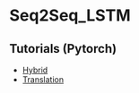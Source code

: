 # Seq2Seq_LSTM
 
## Tutorials (Pytorch)

* [Hybrid](https://pytorch.org/tutorials/beginner/deploy_seq2seq_hybrid_frontend_tutorial.html)
* [Translation](https://pytorch.org/tutorials/intermediate/seq2seq_translation_tutorial.html)

